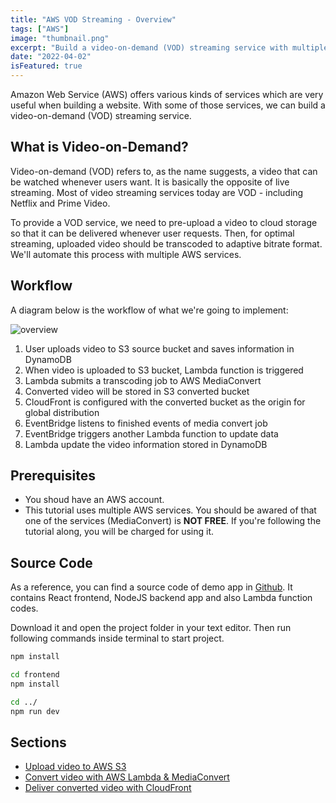 ```yaml
---
title: "AWS VOD Streaming - Overview"
tags: ["AWS"]
image: "thumbnail.png"
excerpt: "Build a video-on-demand (VOD) streaming service with multiple AWS services - AWS S3, DynamoDB, Lambda, MediaConvert and etc."
date: "2022-04-02"
isFeatured: true
---
```


Amazon Web Service (AWS) offers various kinds of services which are very useful when building a website. With some of those services, we can build a video-on-demand (VOD) streaming service.

## What is Video-on-Demand?

Video-on-demand (VOD) refers to, as the name suggests, a video that can be watched whenever users want. It is basically the opposite of live streaming. Most of video streaming services today are VOD - including Netflix and Prime Video.

To provide a VOD service, we need to pre-upload a video to cloud storage so that it can be delivered whenever user requests. Then, for optimal streaming, uploaded video should be transcoded to adaptive bitrate format. We'll automate this process with multiple AWS services.

## Workflow

A diagram below is the workflow of what we're going to implement:

![overview](overview.png)

1. User uploads video to S3 source bucket and saves information in DynamoDB
2. When video is uploaded to S3 bucket, Lambda function is triggered
3. Lambda submits a transcoding job to AWS MediaConvert
4. Converted video will be stored in S3 converted bucket
5. CloudFront is configured with the converted bucket as the origin for global distribution
6. EventBridge listens to finished events of media convert job
7. EventBridge triggers another Lambda function to update data
8. Lambda update the video information stored in DynamoDB

## Prerequisites

* You shoud have an AWS account.
* This tutorial uses multiple AWS services. You should be awared of that one of the services (MediaConvert) is **NOT FREE**. If you're following the tutorial along, you will be charged for using it.

## Source Code

As a reference, you can find a source code of demo app in [Github](https://github.com/jkkrow/aws-vod-streaming). It contains React frontend, NodeJS backend app and also Lambda function codes.

Download it and open the project folder in your text editor. Then run following commands inside terminal to start project.

```bash
npm install

cd frontend
npm install 

cd ../
npm run dev 
```

## Sections

* [Upload video to AWS S3](/posts/aws-vod-streaming-upload)
* [Convert video with AWS Lambda & MediaConvert](/posts/aws-vod-streaming-convert)
* [Deliver converted video with CloudFront](/posts/aws-vod-streaming-deliver)